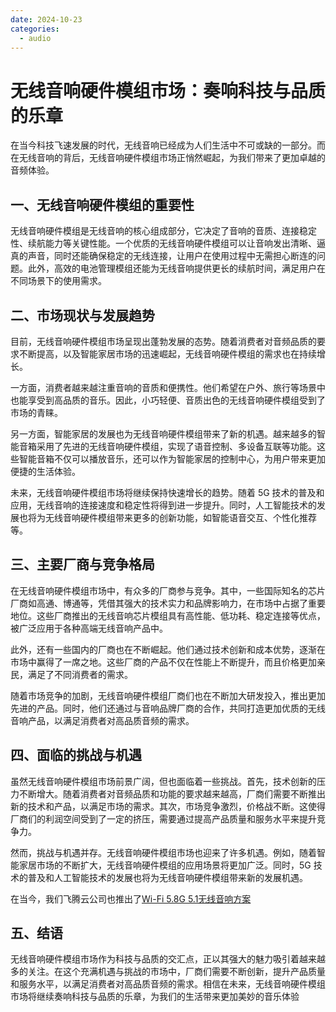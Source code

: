 ```yaml
---
date: 2024-10-23
categories:
  - audio
---
```


# 无线音响硬件模组市场：奏响科技与品质的乐章

在当今科技飞速发展的时代，无线音响已经成为人们生活中不可或缺的一部分。而在无线音响的背后，无线音响硬件模组市场正悄然崛起，为我们带来了更加卓越的音频体验。
<!-- more -->
## 一、无线音响硬件模组的重要性

无线音响硬件模组是无线音响的核心组成部分，它决定了音响的音质、连接稳定性、续航能力等关键性能。一个优质的无线音响硬件模组可以让音响发出清晰、逼真的声音，同时还能确保稳定的无线连接，让用户在使用过程中无需担心断连的问题。此外，高效的电池管理模组还能为无线音响提供更长的续航时间，满足用户在不同场景下的使用需求。

## 二、市场现状与发展趋势

目前，无线音响硬件模组市场呈现出蓬勃发展的态势。随着消费者对音频品质的要求不断提高，以及智能家居市场的迅速崛起，无线音响硬件模组的需求也在持续增长。

一方面，消费者越来越注重音响的音质和便携性。他们希望在户外、旅行等场景中也能享受到高品质的音乐。因此，小巧轻便、音质出色的无线音响硬件模组受到了市场的青睐。

另一方面，智能家居的发展也为无线音响硬件模组带来了新的机遇。越来越多的智能音箱采用了先进的无线音响硬件模组，实现了语音控制、多设备互联等功能。这些智能音箱不仅可以播放音乐，还可以作为智能家居的控制中心，为用户带来更加便捷的生活体验。

未来，无线音响硬件模组市场将继续保持快速增长的趋势。随着 5G 技术的普及和应用，无线音响的连接速度和稳定性将得到进一步提升。同时，人工智能技术的发展也将为无线音响硬件模组带来更多的创新功能，如智能语音交互、个性化推荐等。

## 三、主要厂商与竞争格局

在无线音响硬件模组市场中，有众多的厂商参与竞争。其中，一些国际知名的芯片厂商如高通、博通等，凭借其强大的技术实力和品牌影响力，在市场中占据了重要地位。这些厂商推出的无线音响芯片模组具有高性能、低功耗、稳定连接等优点，被广泛应用于各种高端无线音响产品中。

此外，还有一些国内的厂商也在不断崛起。他们通过技术创新和成本优势，逐渐在市场中赢得了一席之地。这些厂商的产品不仅在性能上不断提升，而且价格更加亲民，满足了不同消费者的需求。

随着市场竞争的加剧，无线音响硬件模组厂商们也在不断加大研发投入，推出更加先进的产品。同时，他们还通过与音响品牌厂商的合作，共同打造更加优质的无线音响产品，以满足消费者对高品质音频的需求。

## 四、面临的挑战与机遇

虽然无线音响硬件模组市场前景广阔，但也面临着一些挑战。首先，技术创新的压力不断增大。随着消费者对音频品质和功能的要求越来越高，厂商们需要不断推出新的技术和产品，以满足市场的需求。其次，市场竞争激烈，价格战不断。这使得厂商们的利润空间受到了一定的挤压，需要通过提高产品质量和服务水平来提升竞争力。

然而，挑战与机遇并存。无线音响硬件模组市场也迎来了许多机遇。例如，随着智能家居市场的不断扩大，无线音响硬件模组的应用场景将更加广泛。同时，5G 技术的普及和人工智能技术的发展也将为无线音响硬件模组带来新的发展机遇。

在当今，我们飞腾云公司也推出了[Wi-Fi 5.8G 5.1无线音响方案](https://phateniot.github.io/zh/solutions/speaker/)

## 五、结语

无线音响硬件模组市场作为科技与品质的交汇点，正以其强大的魅力吸引着越来越多的关注。在这个充满机遇与挑战的市场中，厂商们需要不断创新，提升产品质量和服务水平，以满足消费者对高品质音频的需求。相信在未来，无线音响硬件模组市场将继续奏响科技与品质的乐章，为我们的生活带来更加美妙的音乐体验

